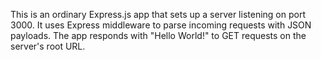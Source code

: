 This is an ordinary Express.js app that sets up a server listening on port 3000. It uses Express middleware to parse incoming requests with JSON payloads. The app responds with "Hello World!" to GET requests on the server's root URL.